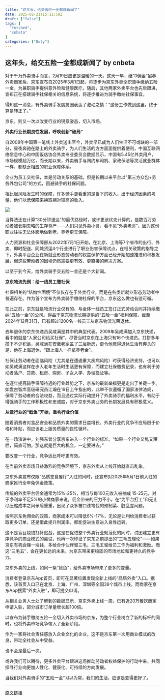 ```yaml
---
title: "这年头，给交五险一金都成新闻了"
date: 2025-02-21T15:11:58Z
draft: ["false"]
tags: [
  "fetched",
  "cnbeta"
]
categories: ["Duty"]
---
```

这年头，给交五险一金都成新闻了 by cnbeta
------
<div style="margin-top:10px" class="content" id="artibody"><p>对于千万外卖骑手而言，2月19日应该是温暖的一天。这天一早，继“0佣金”招募外卖商家后，京东宣布自2025年3月1日起，将逐步为京东外卖全职骑手缴纳五险一金，为兼职骑手提供意外险和健康医疗。随后，其他两家外卖平台也先后跟进，宣布正在搭建骑手社保相关的信息系统，将逐步推进为骑手缴纳社保事宜。</p><div class="article-global"></div><p>得知这一消息，有外卖骑手发朋友圈表达了激动之情：“这份工作做到这里，终于算是转正了。”</p><p>京东，则又一次以改变行业的锐意姿态，切入市场。</p><p><strong>外卖行业长期良性发展，呼唤创新“破局”</strong></p><p>自2008年中国第一笔线上外卖送出至今，外卖早已成为人们生活不可或缺的一部分，昼夜奔驰在路上的外卖骑手，为人们生活的方方面面提供着便利，中国互联网络信息中心和中国饭店协会外卖专业委员会数据显示，中国有5.45亿外卖用户，市场规模超万亿，而长期以来，外卖骑手与网约车司机、家政保洁等灵活就业群体一样，都缺乏相应的职业保障体系。</p><p>企业为员工交社保，本是劳动关系的基础，但是长期以来平台以"第三方众包+劳务外包公司"的方式，回避骑手的社保问题。</p><p>相比起风险发生时的保障，许多骑手更看重的是当下的收入，出于经济因素的考量，他们以低保障来换取相对较高的收入。</p><p><img src="https://static.cnbetacdn.com/article/2025/0221/67c4ffa597f6127.jpg"><br></p><p>当算法还在计算“30分钟送达”的最优路径时，或许更该优先计算的，是数百万劳动者被长期忽略的生存尊严——人们只见外卖小哥，看不见“外卖老哥”，因为这份职业往往无法体面地做到老，养老更无保障。</p><p>人力资源和社会保障部从2022年7月1日开始，在北京、上海等7个省市的出行、外卖、即时配送、同城货运4个行业进行了职业伤害保障试点，在相关政策的指导之下，外卖平台企业在新就业形态劳动者的权益保护方面已经开始加速推进和积极发展，但这些劳动者的困境仍然需要更有效、更直接的解决方案。</p><p>以至于到今天，给外卖骑手交五险一金还是个大新闻。</p><p><strong>京东物流先例：给一线员工缴社保</strong></p><p>社保相关的“结构性困境”不仅仅存在于外卖行业，而是在各类新就业形态劳动者中普遍存在。作为首个宣布为外卖骑手缴纳社保的平台，京东这么做也有迹可循。</p><p>在此之前，京东就是物流行业仅有的、与全体一线员工签订正式劳动合同并持续缴纳“五险一金”的公司。得益于京东物流长期提供的“五险一金”福利保障，截至2024年12月31日，已有超过1200名一线员工从京东物流光荣退休。</p><p>去年退休的京东快递员吴咸满是其中的典型代表。2009年吴咸满加入京东快递，看中的就是“人家公司给买社保”，尽管当时京东在上海只有16个快递员。打拼多年攒下不少积蓄，吴咸满在安徽老家盖了三层新房，更令他觉得退休生活有奔头的是，他在上海退休，“跟上海人一样拿养老金”。</p><p>社保让劳动者在面临风险（尤其是在遭遇重大疾病风险）时获得经济支持，也可以如吴咸满这样在步入老年生活时生活更有保障，而建立社保缴费记录，也有利于劳动者落户、贷款、租房、购房、子女入学、办理签证等。</p><p>在逐年提高骑手保障待遇的行业趋势之下，京东的最新举措更是走出了关键一步。如盘古智库高级研究员江瀚在19日上午指出的，此举不仅遵循了国家法律法规，保障了劳动者的合法权益，而且通过实际行动提升了外卖骑手的福利水平，有助于增强骑手的工作积极性和忠诚度，对于京东外卖业务的长期发展具有积极意义。</p><p><strong>从做行业的“鲶鱼”开始，重构行业价值</strong></p><p>随着消费者对食品安全和品质外卖的需求日益增长，外卖行业的竞争不应局限于价格和补贴，而应该走上服务质量的良性循环。</p><p>在一场演讲中，刘强东曾分享京东进入一个行业的标准。“如果一个行业又乱又糟糕，简直可怕，那这就是巨大的机会，一定要进去。”</p><p>要改变一个行业，竞争远比呼吁更有效。</p><p>在当前外卖市场日益激烈的竞争环境下，京东外卖从上线开始就直击乱象。</p><p>京东外卖宣布仅限“品质堂食餐厅”入驻的同时，还宣布对2025年5月1日前入驻的商家推行全年免佣金政策。</p><p>传统的外卖平台佣金通常为15%-25%，相当与每100元收入被抽成 15-25元，对于净利率不足5%的小微商家来说，佣金带来的压力不小，在“为平台打工”和无止尽压缩成本之间矛盾重重，出现了众多被口诛笔伐的预制菜、脏乱差问题。</p><p>按照京东免佣金的政策，商家成本可以降低6%-17%，无论是让利给消费者以获取更多订单，还是借此提升利润率，都能促进生意进入良性运转。</p><p>这不是盲目烧钱打补贴战，这是在促进整个外卖行业规范化的同时，试图建立更有序竞争的商业模式的尝试，也再一次印证了京东之前提出的“三毛五理论”——如果京东有机会赚一块钱，多给合作伙伴留三毛，三毛五留给员工作为福利和激励。而这“三毛五”，会在更长远的未来，为京东带来更稳固的市场地位和更持久的竞争力。</p><p>京东外卖的上线，如同一条“鲶鱼”，给外卖市场带来了更多的变量。</p><p>消费者登录京东App首页，即可在显著位置发现全新上线的“品质外卖”入口。据悉，该首页入口已在北京、上海、广州、深圳等全国39个城市上线。而商家在京东App搜索“外卖入驻”，即可提交申请。</p><p>从相关业务人士处了解到的数据显示，京东外卖上线一周，已有近20万餐饮商家申请入驻，部分城市订单量增长超100倍。</p><p>以宣布为骑手缴纳五险一金切入外卖市场的京东，为整个行业树立了新的标杆的同时，也将外卖市场竞争带入了全新阶段。</p><p>作为一家将社会责任感放入企业文化的企业，这不是京东第一次用商业模式的改良，带动全社会从中受益。</p><p>也不会是最后一次。</p><p>或许我们可以期待，更多外卖平台跟进这场推动劳动者权益保护的行动中来，共同探寻行业向更加人性化、健康化、可持续的方向发展。</p><p>当我们对外卖骑手的“五险一金”习以为常，我们的生活，应该是变得更好了。</p></div>  
<hr>
<a href="https://m.cnbeta.com.tw/wap/view/1480598.htm",target="_blank" rel="noopener noreferrer">原文链接</a>
